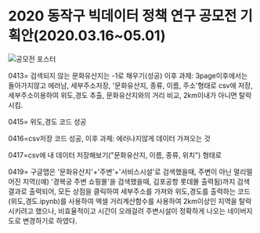# 2020 동작구 빅데이터 정책 연구 공모전 기획안(2020.03.16~05.01) 
![공모전 포스터](https://user-images.githubusercontent.com/57060127/78499818-d7a17c00-778d-11ea-8e32-f5acd57de15f.jpg)

0413= 검색되지 않는 문화유산지는 -1로 채우기(성공)
이후 과제: 3page이후에서는 돌아가지않고 에러남, 세부주소저장, '문화유산지, 종류, 이름, 주소'형태로 csv에 저장, 세부주소이용하여 위도,경도 추출, 문화유산지와의 거리 비교, 2km이내가 아니면 탈락시킴.


0415= 위도,경도 코드 성공


0416=csv저장 코드 성공, 이후 과제: 에러나지않게 데이터 가져오는 것

0417=csv에 내 데이터 저장해보기("문화유산지, 이름, 종류, 위치") 형태로

0419= 구글맵은 '문화유산지'+'주변'+'서비스시설'로 검색했을때, 주변이 아닌 멀리떨어진 지역((예) '경복궁 주변 쇼핑몰'을 검색했을때, 김포공항 롯데몰 출력됨)까지 검색결과로 출력되어, 모든 상점을 클릭하여 세부주소를 가져와 위도,경도를 출력하는 코드(위도,경도.ipynb)를 사용하여 엑셀 거리계산함수를 사용하여 2km이상인 지역을 탈락시키려고 했으나, 비효율적이고 시간이 오래걸려 주변시설이 정확하게 나오는 네이버지도로 변경하기로 하였다. 
